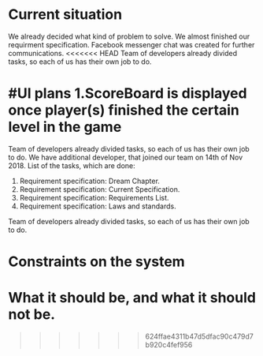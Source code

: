 # Current situation

We already decided what kind of problem to solve. We almost finished our requirment specification. Facebook messenger chat was created for further communications.
<<<<<<< HEAD
Team of developers already divided tasks, so each of us has their own job to do. 

#UI plans
1.ScoreBoard is displayed once player(s) finished the certain level in the game
=======
Team of developers already divided tasks, so each of us has their own job to do.
We have additional developer, that joined our team on 14th of Nov 2018.
List of the tasks, which are done:

1. Requirement specification: Dream Chapter.
2. Requirement specification: Current Specification.
3. Requirement specification: Requirements List.
4. Requirement specification: Laws and standards.

Team of developers already divided tasks, so each of us has their own job to do. 

# Constraints on the system



# What it should be, and what it should not be.
>>>>>>> 624ffae4311b47d5dfac90c479d7b920c4fef956
